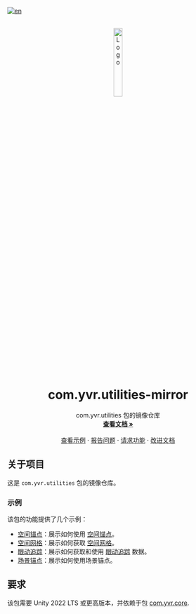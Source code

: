 [![en](https://img.shields.io/badge/lang-en-red.svg)](./README.md)

<br />
<div align="center">
    <a href="https://github.com/PlayForDreamDevelopers/com.yvr.utilities-mirror#">
        <img src="https://www.pfdm.cn/en/static/img/logo.2b1b07e.png" alt="Logo" width="20%">
    </a>
    <h1 align="center"> com.yvr.utilities-mirror </h1>
    <p align="center">
        com.yvr.utilities 包的镜像仓库
        <br />
        <a href="https://github.com/PlayForDreamDevelopers/com.yvr.utilities-mirror#"><strong>查看文档 »</strong></a>
        <br />
        <br />
        <a href="#samples">查看示例</a>
        &middot;
        <a href="https://github.com/PlayForDreamDevelopers/com.yvr.utilities-mirror/issues/new?template=bug_report.yml">报告问题</a>
        &middot;
        <a href="https://github.com/PlayForDreamDevelopers/com.yvr.utilities-mirror/issues/new?template=feature_request.yml">请求功能</a>
        &middot;
        <a href="https://github.com/PlayForDreamDevelopers/com.yvr.utilities-mirror/issues/new?template=documentation_update.yml">改进文档</a>
    </p>

</div>

## 关于项目

这是 `com.yvr.utilities` 包的镜像仓库。

### 示例

该包的功能提供了几个示例：

-   [空间锚点](https://github.com/PlayForDreamDevelopers/SpatialAnchorSample-Unity)：展示如何使用 [空间锚点](https://playfordreamdevelopers.github.io/com.yvr.core-mirror/Documentation_CN/SpatialSensing/SpatialAnchor.html)。
-   [空间网格](https://github.com/PlayForDreamDevelopers/SpatialMeshSample-Unity)：展示如何获取 [空间网格](https://playfordreamdevelopers.github.io/com.yvr.core-mirror/Documentation_CN/SpatialSensing/SpatialMesh.html)。
-   [眼动追踪](https://github.com/PlayForDreamDevelopers/EyeTrackingSample-Unity)：展示如何获取和使用 [眼动追踪](https://playfordreamdevelopers.github.io/com.yvr.core-mirror/Documentation_CN/MultiModalInteraction/EyeTracking.html) 数据。
-   [场景锚点](https://github.com/PlayForDreamDevelopers/SceneAnchorSample-Unity)：展示如何使用场景锚点。

## 要求

该包需要 Unity 2022 LTS 或更高版本，并依赖于包 [com.yvr.core](https://playfordreamdevelopers.github.io/com.yvr.core-mirror).
